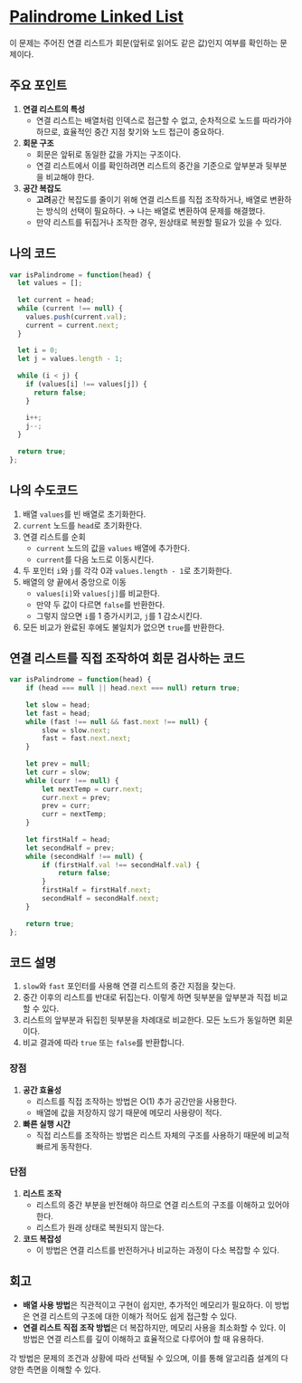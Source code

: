 # [Palindrome Linked List](https://leetcode.com/problems/palindrome-linked-list/submissions/)

이 문제는 주어진 연결 리스트가 회문(앞뒤로 읽어도 같은 값)인지 여부를 확인하는 문제이다.

## 주요 포인트

1. **연결 리스트의 특성**
    - 연결 리스트는 배열처럼 인덱스로 접근할 수 없고, 순차적으로 노드를 따라가야 하므로, 효율적인 중간 지점 찾기와 노드 접근이 중요하다.
2. **회문 구조**
    - 회문은 앞뒤로 동일한 값을 가지는 구조이다.
    - 연결 리스트에서 이를 확인하려면 리스트의 중간을 기준으로 앞부분과 뒷부분을 비교해야 한다.
3. **공간 복잡도**
    - **고려**공간 복잡도를 줄이기 위해 연결 리스트를 직접 조작하거나, 배열로 변환하는 방식의 선택이 필요하다. → 나는 배열로 변환하여 문제를 해결했다.
    - 만약 리스트를 뒤집거나 조작한 경우, 원상태로 복원할 필요가 있을 수 있다.

## 나의 코드

```jsx
var isPalindrome = function(head) {
  let values = [];
  
  let current = head;
  while (current !== null) {
    values.push(current.val);
    current = current.next;
  }
  
  let i = 0;
  let j = values.length - 1;
  
  while (i < j) {
    if (values[i] !== values[j]) {
      return false;
    }
    
    i++;
    j--;
  }
  
  return true;
};
```

## 나의 수도코드

1. 배열 `values`를 빈 배열로 초기화한다.
2. `current` 노드를 `head`로 초기화한다.
3. 연결 리스트를 순회
    - `current` 노드의 값을 `values` 배열에 추가한다.
    - `current`를 다음 노드로 이동시킨다.
4. 두 포인터 `i`와 `j`를 각각 0과 `values.length - 1`로 초기화한다.
5. 배열의 양 끝에서 중앙으로 이동
    - `values[i]`와 `values[j]`를 비교한다.
    - 만약 두 값이 다르면 `false`를 반환한다.
    - 그렇지 않으면 `i`를 1 증가시키고, `j`를 1 감소시킨다.
6. 모든 비교가 완료된 후에도 불일치가 없으면 `true`를 반환한다.

## 연결 리스트를 직접 조작하여 회문 검사하는 코드

```jsx
var isPalindrome = function(head) {
    if (head === null || head.next === null) return true;
    
    let slow = head;
    let fast = head;
    while (fast !== null && fast.next !== null) {
        slow = slow.next;
        fast = fast.next.next;
    }
    
    let prev = null;
    let curr = slow;
    while (curr !== null) {
        let nextTemp = curr.next;
        curr.next = prev;
        prev = curr;
        curr = nextTemp;
    }
    
    let firstHalf = head;
    let secondHalf = prev;
    while (secondHalf !== null) {
        if (firstHalf.val !== secondHalf.val) {
            return false;
        }
        firstHalf = firstHalf.next;
        secondHalf = secondHalf.next;
    }
    
    return true;
};
```

## 코드 설명

1. `slow`와 `fast` 포인터를 사용해 연결 리스트의 중간 지점을 찾는다.
2. 중간 이후의 리스트를 반대로 뒤집는다. 이렇게 하면 뒷부분을 앞부분과 직접 비교할 수 있다.
3. 리스트의 앞부분과 뒤집힌 뒷부분을 차례대로 비교한다. 모든 노드가 동일하면 회문이다.
4. 비교 결과에 따라 `true` 또는 `false`를 반환합니다.

### 장점

1. **공간 효율성**
    - 리스트를 직접 조작하는 방법은 O(1) 추가 공간만을 사용한다.
    - 배열에 값을 저장하지 않기 때문에 메모리 사용량이 적다.
2. **빠른 실행 시간**
    - 직접 리스트를 조작하는 방법은 리스트 자체의 구조를 사용하기 때문에 비교적 빠르게 동작한다.

### 단점

1. **리스트 조작**
    - 리스트의 중간 부분을 반전해야 하므로 연결 리스트의 구조를 이해하고 있어야 한다.
    - 리스트가 원래 상태로 복원되지 않는다.
2. **코드 복잡성**
    - 이 방법은 연결 리스트를 반전하거나 비교하는 과정이 다소 복잡할 수 있다.

## 회고

- **배열 사용 방법**은 직관적이고 구현이 쉽지만, 추가적인 메모리가 필요하다. 
이 방법은 연결 리스트의 구조에 대한 이해가 적어도 쉽게 접근할 수 있다.
- **연결 리스트 직접 조작 방법**은 더 복잡하지만, 메모리 사용을 최소화할 수 있다. 이 방법은 연결 리스트를 깊이 이해하고 효율적으로 다루어야 할 때 유용하다.

각 방법은 문제의 조건과 상황에 따라 선택될 수 있으며, 이를 통해 알고리즘 설계의 다양한 측면을 이해할 수 있다.
